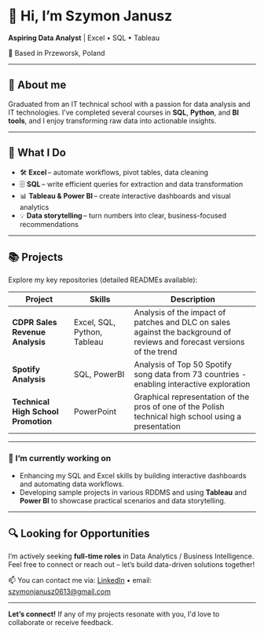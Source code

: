 # 👋 Hi, I’m **Szymon Janusz**

**Aspiring Data Analyst** | Excel • SQL • Tableau

📍 Based in Przeworsk, Poland

---

## 🎯 About me

Graduated from an IT technical school with a passion for data analysis and IT technologies. I’ve completed several courses in **SQL**, **Python**, and **BI tools**, and I enjoy transforming raw data into actionable insights.

---

## 🚀 What I Do

* 🛠 **Excel** – automate workflows, pivot tables, data cleaning
* 🗄️ **SQL** – write efficient queries for extraction and data transformation
* 📊 **Tableau & Power BI** – create interactive dashboards and visual analytics
* 💡 **Data storytelling** – turn numbers into clear, business-focused recommendations

---

## 📚 Projects

Explore my key repositories (detailed READMEs available):

| Project                             | Skills               | Description                                                                                         |
| ----------------------------------- | -------------------- | --------------------------------------------------------------------------------------------------- |
| **CDPR Sales Revenue Analysis**     | Excel, SQL, Python, Tableau  |  Analysis of the impact of patches and DLC on sales against the background of reviews and forecast versions of the trend              |
| **Spotify Analysis** | SQL, PowerBI         | Analysis of Top 50 Spotify song data from 73 countries - enabling interactive exploration |
| **Technical High School Promotion** | PowerPoint           |  Graphical representation of the pros of one of the Polish technical high school using a presentation |

---

### 🔭 I’m currently working on
- Enhancing my SQL and Excel skills by building interactive dashboards and automating data workflows.
- Developing sample projects in various RDDMS and using **Tableau** and **Power BI** to showcase practical scenarios and data storytelling.

---

## 🔍 Looking for Opportunities

I’m actively seeking **full-time roles** in Data Analytics / Business Intelligence.
Feel free to connect or reach out – let’s build data-driven solutions together!

📫 You can contact me via: [LinkedIn](https://www.linkedin.com/in/szymon-janusz/) • email: [szymonjanusz0613@gmail.com](mailto:szymonjanusz0613@gmail.com)

---

**Let’s connect!** If any of my projects resonate with you, I'd love to collaborate or receive feedback.
